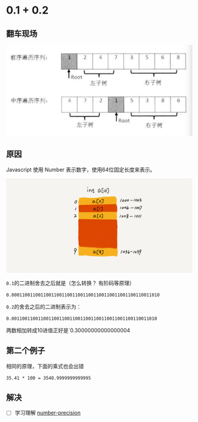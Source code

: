 # 0.1 + 0.2

## 翻车现场

![](../.gitbook/assets/image%20%28178%29.png)

## 原因

Javascript 使用 Number 表示数字，使用64位固定长度来表示。

![](../.gitbook/assets/image%20%28158%29.png)

`0.1`的二进制舍去之后就是（怎么转换？ 有阶码等原理）

```text
0.00011001100110011001100110011001100110011001100110011010
```

`0.2`的舍去之后的二进制表示为：

```text
0.0011001100110011001100110011001100110011001100110011010
```

两数相加转成10进值正好是\`0.30000000000000004

## 第二个例子

相同的原理，下面的乘式也会出错

```text
35.41 * 100 = 3540.9999999999995
```

## 解决

* [ ] 学习理解 [number-precision](https://github.com/nefe/number-precision)




